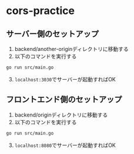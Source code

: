 # cors-practice

## サーバー側のセットアップ
1. backend/another-originディレクトリに移動する
2. 以下のコマンドを実行する
```bash
go run src/main.go
```

3. `localhost:3030`でサーバーが起動すればOK

## フロントエンド側のセットアップ
1. backend/originディレクトリに移動する
2. 以下のコマンドを実行する
```bash
go run src/main.go
```

3. `localhost:8080`でサーバーが起動すればOK
